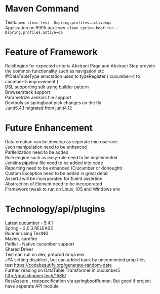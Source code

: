 
# Maven Command 
Tests: `mvn clean test -Dspring.profiles.active=qa` <br />
Application on 9095 port: `mvn clean spring-boot:run -Dspring.profiles.active=qa`

# Feature of  Framework
RuleEngine for expected criteria 
Abstract Page and Abstract Step provide the common functionality such as navigation etc <br />
@DataTableType annotation used to typeRegister ( cucumber-4 to cucmber-5 improvement )<br />
DSL supporting sdk using builder pattern<br />
Browserstack support<br />
Parametrize Jenkins file support<br />
Devtools so springboot pick changes on the fly<br />
Junit5.4.1 migrated from junit4.12

# Future Enhancement
Data creation can be develop as seperate microservice<br />
Json manipulation need to be enhanced<br />
Parllelization need to be added <br />
Rule engine such as easy-rule need to be implemented <br />
Jenkins pipeline file need to be added into code <br />
Reporting need to be enhanced (Clucumber or donought) <br />
Custom Exception need to be added in great detail <br />
AssertJ will be incorporated for fluent assertion <br />
Abstraction of Element need to be incorporated <br />
Framework tweak to run on Linux, iOS and Windows env <br />



# Technology/api/plugins<br />

Latest cucumber - 5.4.1<br />
Spring - 2.0.3.RELEASE<br />
Runner using TestNG<br />
Maven, surefire<br />
Parllel - Native cucumber support<br />
Shared Driver<br />
Test can run on dev, preprod or qa env<br />
JPA setting disabled , but can added back by uncommnted prop files<br />
test https://codebeautify.org/generate-random-date<br />
Further reading on DataTable Transformer in cucumber5 http://grasshopper.tech/1586/<br />
RestAssure , restspecification via springbootRunner. But good if project have seperate API module<br />


